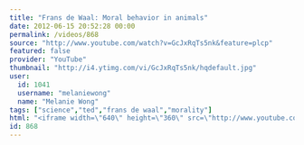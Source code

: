 ```yaml
---
title: "Frans de Waal: Moral behavior in animals"
date: 2012-06-15 20:52:28 00:00
permalink: /videos/868
source: "http://www.youtube.com/watch?v=GcJxRqTs5nk&feature=plcp"
featured: false
provider: "YouTube"
thumbnail: "http://i4.ytimg.com/vi/GcJxRqTs5nk/hqdefault.jpg"
user:
  id: 1041
  username: "melaniewong"
  name: "Melanie Wong"
tags: ["science","ted","frans de waal","morality"]
html: "<iframe width=\"640\" height=\"360\" src=\"http://www.youtube.com/embed/GcJxRqTs5nk?wmode=transparent&fs=1&feature=oembed\" frameborder=\"0\" allowfullscreen></iframe>"
id: 868
---
```


